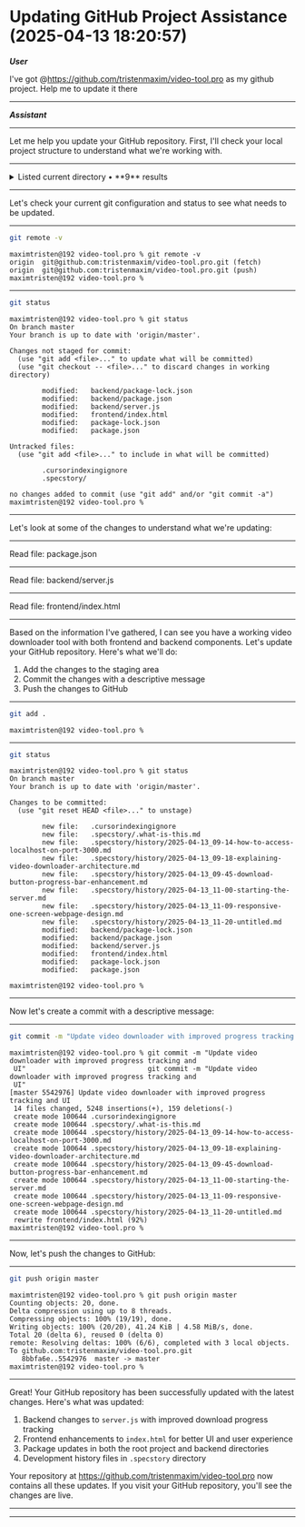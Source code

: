 <!-- Generated by SpecStory -->

# Updating GitHub Project Assistance (2025-04-13 18:20:57)

_**User**_

I've got @https://github.com/tristenmaxim/video-tool.pro  as my github project. Help me to update it there

---

_**Assistant**_



---

Let me help you update your GitHub repository. First, I'll check your local project structure to understand what we're working with.

---

<details>
            <summary>Listed current directory • **9** results</summary>
        
| Name |
|-------|
| 📄 `.cursorindexingignore` |
| 📁 `.specstory` |
| 📁 `backend` |
| 📄 `package.json` |
| 📄 `package-lock.json` |
| 📁 `.git` |
| 📄 `.gitignore` |
| 📁 `node_modules` |
| 📁 `frontend` |

</details>

---

Let's check your current git configuration and status to see what needs to be updated.

---

```bash
git remote -v
```

```
maximtristen@192 video-tool.pro % git remote -v
origin  git@github.com:tristenmaxim/video-tool.pro.git (fetch)
origin  git@github.com:tristenmaxim/video-tool.pro.git (push)
maximtristen@192 video-tool.pro %
```

---

```bash
git status
```

```
maximtristen@192 video-tool.pro % git status
On branch master
Your branch is up to date with 'origin/master'.

Changes not staged for commit:
  (use "git add <file>..." to update what will be committed)
  (use "git checkout -- <file>..." to discard changes in working directory)

        modified:   backend/package-lock.json
        modified:   backend/package.json
        modified:   backend/server.js
        modified:   frontend/index.html
        modified:   package-lock.json
        modified:   package.json

Untracked files:
  (use "git add <file>..." to include in what will be committed)

        .cursorindexingignore
        .specstory/

no changes added to commit (use "git add" and/or "git commit -a")
maximtristen@192 video-tool.pro %
```

---

Let's look at some of the changes to understand what we're updating:

---

Read file: package.json

---

Read file: backend/server.js

---

Read file: frontend/index.html

---

Based on the information I've gathered, I can see you have a working video downloader tool with both frontend and backend components. Let's update your GitHub repository. Here's what we'll do:

1. Add the changes to the staging area
2. Commit the changes with a descriptive message
3. Push the changes to GitHub

---

```bash
git add .
```

```
maximtristen@192 video-tool.pro % 

```

---

```bash
git status
```

```
maximtristen@192 video-tool.pro % git status
On branch master
Your branch is up to date with 'origin/master'.

Changes to be committed:
  (use "git reset HEAD <file>..." to unstage)

        new file:   .cursorindexingignore
        new file:   .specstory/.what-is-this.md
        new file:   .specstory/history/2025-04-13_09-14-how-to-access-localhost-on-port-3000.md
        new file:   .specstory/history/2025-04-13_09-18-explaining-video-downloader-architecture.md
        new file:   .specstory/history/2025-04-13_09-45-download-button-progress-bar-enhancement.md
        new file:   .specstory/history/2025-04-13_11-00-starting-the-server.md
        new file:   .specstory/history/2025-04-13_11-09-responsive-one-screen-webpage-design.md
        new file:   .specstory/history/2025-04-13_11-20-untitled.md
        modified:   backend/package-lock.json
        modified:   backend/package.json
        modified:   backend/server.js
        modified:   frontend/index.html
        modified:   package-lock.json
        modified:   package.json

maximtristen@192 video-tool.pro %
```

---

Now let's create a commit with a descriptive message:

---

```bash
git commit -m "Update video downloader with improved progress tracking and UI"
```

```
maximtristen@192 video-tool.pro % git commit -m "Update video downloader with improved progress tracking and
 UI"                              git commit -m "Update video downloader with improved progress tracking and
 UI"
[master 5542976] Update video downloader with improved progress tracking and UI
 14 files changed, 5248 insertions(+), 159 deletions(-)
 create mode 100644 .cursorindexingignore
 create mode 100644 .specstory/.what-is-this.md
 create mode 100644 .specstory/history/2025-04-13_09-14-how-to-access-localhost-on-port-3000.md
 create mode 100644 .specstory/history/2025-04-13_09-18-explaining-video-downloader-architecture.md
 create mode 100644 .specstory/history/2025-04-13_09-45-download-button-progress-bar-enhancement.md
 create mode 100644 .specstory/history/2025-04-13_11-00-starting-the-server.md
 create mode 100644 .specstory/history/2025-04-13_11-09-responsive-one-screen-webpage-design.md
 create mode 100644 .specstory/history/2025-04-13_11-20-untitled.md
 rewrite frontend/index.html (92%)
maximtristen@192 video-tool.pro %
```

---

Now, let's push the changes to GitHub:

---

```bash
git push origin master
```

```
maximtristen@192 video-tool.pro % git push origin master
Counting objects: 20, done.
Delta compression using up to 8 threads.
Compressing objects: 100% (19/19), done.
Writing objects: 100% (20/20), 41.24 KiB | 4.58 MiB/s, done.
Total 20 (delta 6), reused 0 (delta 0)
remote: Resolving deltas: 100% (6/6), completed with 3 local objects.
To github.com:tristenmaxim/video-tool.pro.git
   8bbfa6e..5542976  master -> master
maximtristen@192 video-tool.pro %
```

---

Great! Your GitHub repository has been successfully updated with the latest changes. Here's what was updated:

1. Backend changes to `server.js` with improved download progress tracking
2. Frontend enhancements to `index.html` for better UI and user experience
3. Package updates in both the root project and backend directories
4. Development history files in `.specstory` directory

Your repository at https://github.com/tristenmaxim/video-tool.pro now contains all these updates. If you visit your GitHub repository, you'll see the changes are live.

---



---

